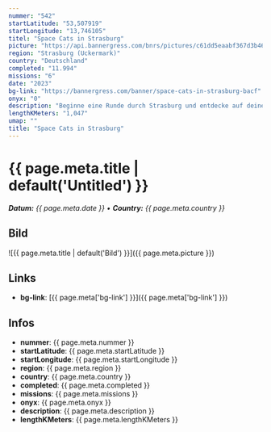 ```yaml
---
nummer: "542"
startLatitude: "53,507919"
startLongitude: "13,746105"
titel: "Space Cats in Strasburg"
picture: "https://api.bannergress.com/bnrs/pictures/c61dd5eaabf367d3b46a1ee2f3da8b74"
region: "Strasburg (Uckermark)"
country: "Deutschland"
completed: "11.994"
missions: "6"
date: "2023"
bg-link: "https://bannergress.com/banner/space-cats-in-strasburg-bacf"
onyx: "0"
description: "Beginne eine Runde durch Strasburg und entdecke auf deiner Runde Sehenswürdigkeiten und Denkmäler der Stadt Strasburg. Starte in der Schulstraße"
lengthKMeters: "1,047"
umap: ""
title: "Space Cats in Strasburg"
---
```

# {{ page.meta.title | default('Untitled') }}

_**Datum:** {{ page.meta.date }} • **Country:** {{ page.meta.country }}_

## Bild
![{{ page.meta.title | default('Bild') }}]({{ page.meta.picture }})

## Links
- **bg-link**: [{{ page.meta['bg-link'] }}]({{ page.meta['bg-link'] }})

## Infos
- **nummer**: {{ page.meta.nummer }}
- **startLatitude**: {{ page.meta.startLatitude }}
- **startLongitude**: {{ page.meta.startLongitude }}
- **region**: {{ page.meta.region }}
- **country**: {{ page.meta.country }}
- **completed**: {{ page.meta.completed }}
- **missions**: {{ page.meta.missions }}
- **onyx**: {{ page.meta.onyx }}
- **description**: {{ page.meta.description }}
- **lengthKMeters**: {{ page.meta.lengthKMeters }}
